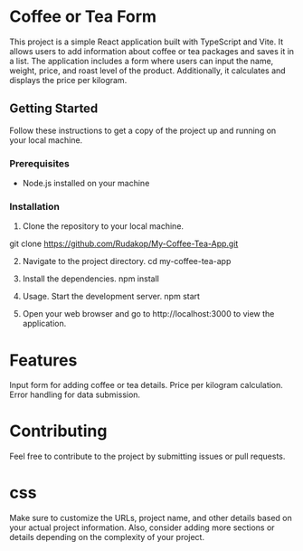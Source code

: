 # Coffee or Tea Form

This project is a simple React application built with TypeScript and Vite. It allows users to add information about coffee or tea packages and saves it in a list. The application includes a form where users can input the name, weight, price, and roast level of the product. Additionally, it calculates and displays the price per kilogram.

## Getting Started

Follow these instructions to get a copy of the project up and running on your local machine.

### Prerequisites

- Node.js installed on your machine

### Installation

1. Clone the repository to your local machine.

git clone https://github.com/Rudakop/My-Coffee-Tea-App.git


2. Navigate to the project directory.
cd my-coffee-tea-app

3. Install the dependencies.
npm install

4. Usage. Start the development server.
npm start

5. Open your web browser and go to http://localhost:3000 to view the application.
# Features
Input form for adding coffee or tea details.
Price per kilogram calculation.
Error handling for data submission.

# Contributing
Feel free to contribute to the project by submitting issues or pull requests.

# css
Make sure to customize the URLs, project name, and other details based on your actual project information. Also, consider adding more sections or details depending on the complexity of your project.
